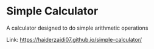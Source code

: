# Simple Calculator

A calculator designed to do simple arithmetic operations

Link: https://haiderzaidi07.github.io/simple-calculator/
